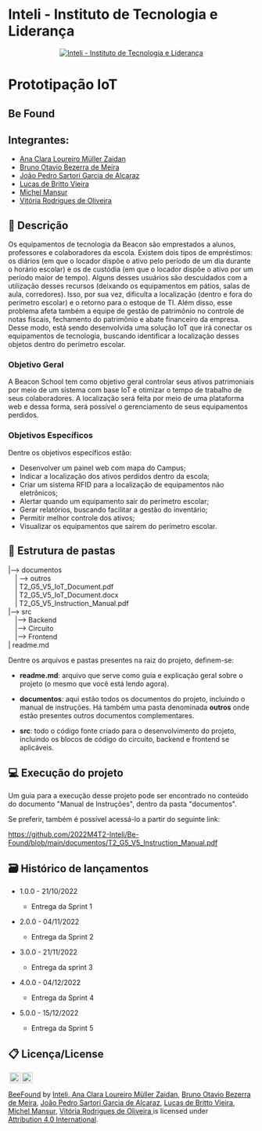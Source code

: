 # Inteli - Instituto de Tecnologia e Liderança 

<p align="center">
<a href= "https://www.inteli.edu.br/"><img src="https://www.inteli.edu.br/wp-content/uploads/2021/08/20172028/marca_1-2.png" alt="Inteli - Instituto de Tecnologia e Liderança" border="0"></a>
</p>

# Prototipação IoT

## Be Found

## Integrantes: 
- <a href="https://www.linkedin.com/in/ana-clara-loureiro-muller-zaidan/">Ana Clara Loureiro Müller Zaidan</a>
- <a href="https://www.linkedin.com/in/bruno-meira-75419918b/">Bruno Otavio Bezerra de Meira</a> 
- <a href="#">João Pedro Sartori Garcia de Alcaraz</a>
- <a href="https://www.linkedin.com/in/lucas-britto-376665208/">Lucas de Britto Vieira</a>
- <a href="https://www.linkedin.com/in/michel-mansur-26006a219/">Michel Mansur</a>
- <a href="https://www.linkedin.com/in/vit%C3%B3ria-rodrigues-de-oliveira-bb955921b/">Vitória Rodrigues de Oliveira</a> 


## 📝 Descrição
Os equipamentos de tecnologia da Beacon são emprestados a alunos, professores e colaboradores da escola. Existem dois tipos de empréstimos: os diários (em que o locador dispõe o ativo pelo período de um dia durante o horário escolar) e os de custódia (em que o locador dispõe o ativo por um período maior de tempo). Alguns desses usuários são descuidados com a utilização desses recursos (deixando os equipamentos em pátios, salas de aula, corredores). Isso, por sua vez, dificulta a localização (dentro e fora do perímetro escolar) e o retorno para o estoque de TI. Além disso, esse problema afeta também a equipe de gestão de patrimônio no controle de notas fiscais, fechamento do patrimônio e abate financeiro da empresa. Desse modo, está sendo desenvolvida uma solução IoT que irá conectar os equipamentos de tecnologia, buscando identificar a localização desses objetos dentro do perímetro escolar.  

### Objetivo Geral
A Beacon School tem como objetivo geral controlar seus ativos patrimoniais por meio de um sistema com base IoT e otimizar o tempo de trabalho de seus colaboradores. A localização será feita por meio de uma plataforma web e dessa forma, será possível o gerenciamento de seus equipamentos perdidos.

### Objetivos Específicos 
Dentre os objetivos específicos estão:
- Desenvolver um painel web com mapa do Campus;
- Indicar a localização dos ativos perdidos dentro da escola;
- Criar um sistema RFID para a localização de equipamentos não eletrônicos;
- Alertar quando um equipamento sair do perímetro escolar;
- Gerar relatórios, buscando facilitar a gestão do inventário;
- Permitir melhor controle dos ativos;
- Visualizar os equipamentos que saírem do perímetro escolar.

## 📁 Estrutura de pastas


|--> documentos<br>
  &emsp;| --> outros <br>
  &emsp;| T2_G5_V5_IoT_Document.pdf<br>
  &emsp;| T2_G5_V5_IoT_Document.docx<br>
  &emsp;| T2_G5_V5_Instruction_Manual.pdf<br>
|--> src<br>
  &emsp;|--> Backend<br>
  &emsp;|--> Circuito<br>
  &emsp;|--> Frontend<br>
| readme.md<br>

Dentre os arquivos e pastas presentes na raiz do projeto, definem-se:

- <b>readme.md</b>: arquivo que serve como guia e explicação geral sobre o projeto (o mesmo que você está lendo agora).

- <b>documentos</b>: aqui estão todos os documentos do projeto, incluindo o manual de instruções. Há também uma pasta denominada <b>outros</b> onde estão presentes outros documentos complementares.

- <b>src</b>: todo o código fonte criado para o desenvolvimento do projeto, incluindo os blocos de código do circuito, backend e frontend se aplicáveis.

## 💻 Execução do projeto

Um guia para a execução desse projeto pode ser encontrado no conteúdo do documento "Manual de Instruções", dentro da pasta "documentos".

Se preferir, também é possível acessá-lo a partir do seguinte link:

https://github.com/2022M4T2-Inteli/Be-Found/blob/main/documentos/T2_G5_V5_Instruction_Manual.pdf

## 🗃 Histórico de lançamentos

* 1.0.0 - 21/10/2022
    * Entrega da Sprint 1
 
* 2.0.0 - 04/11/2022
   * Entrega da Sprint 2
  
* 3.0.0 - 21/11/2022
   * Entrega da sprint 3
  
* 4.0.0 - 04/12/2022
   * Entrega da Sprint 4
   
* 5.0.0 - 15/12/2022
   * Entrega da Sprint 5

## 📋 Licença/License

<img style="height:22px!important;margin-left:3px;vertical-align:text-bottom;" src="https://mirrors.creativecommons.org/presskit/icons/cc.svg?ref=chooser-v1"><img style="height:22px!important;margin-left:3px;vertical-align:text-bottom;" src="https://mirrors.creativecommons.org/presskit/icons/by.svg?ref=chooser-v1"><p xmlns:cc="http://creativecommons.org/ns#" xmlns:dct="http://purl.org/dc/terms/"><a property="dct:title" rel="cc:attributionURL" href="#">BeeFound</a> by <a rel="cc:attributionURL dct:creator" property="cc:attributionName" href="https://www.yggbrasil.com.br/vr">Inteli, <a href="#">Ana Clara Loureiro Müller Zaidan</a>, <a href="#">Bruno Otavio Bezerra de Meira</a>, <a href="#">João Pedro Sartori Garcia de Alcaraz</a>, <a href="#">Lucas de Britto Vieira</a>, <a href="#">Michel Mansur</a>, <a href="#">Vitória Rodrigues de Oliveira </a> </a> is licensed under <a href="http://creativecommons.org/licenses/by/4.0/?ref=chooser-v1" target="_blank" rel="license noopener noreferrer" style="display:inline-block;">Attribution 4.0 International</a>.</p>
